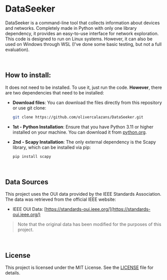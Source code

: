 # DataSeeker
DataSeeker is a command-line tool that collects information about devices and networks. Completely made in Python with only one library dependency, it provides an easy-to-use interface for network exploration. This code is designed to run on Linux systems. However, it can also be used on Windows through WSL (I've done some basic testing, but not a full evaluation).

<br>

## How to install: 
It does not need to be installed. To use it, just run the code. **However**, there are two dependencies that need to be installed:
  - **Download files**: You can download the files directly from this repository or use git clone:
    ```bash
    git clone https://github.com/olivercalazans/DataSeeker.git
    ```
  - **1st - Python Installation**: Ensure that you have Python 3.11 or higher installed on your machine. You can download it from [python.org](https://www.python.org/downloads/).
    
  - **2nd - Scapy Installation**: The only external dependency is the Scapy library, which can be installed via pip:
    ```bash
    pip install scapy
    ```
  
<br>

## Data Sources
This project uses the OUI data provided by the IEEE Standards Association. The data was retrieved from the official IEEE website:
- IEEE OUI Data: [https://standards-oui.ieee.org/](https://standards-oui.ieee.org/)
> Note that the original data has been modified for the purposes of this project.

<br>

## License
This project is licensed under the MIT License. See the [LICENSE](LICENSE) file for details.


